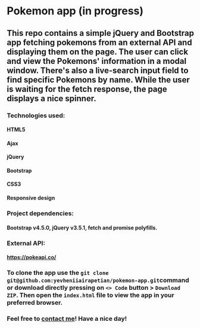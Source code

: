 # Pokemon app (in progress)
## This repo contains a simple jQuery and Bootstrap app fetching pokemons from an external API and displaying them on the page. The user can click and view the Pokemons' information in a modal window. There's also a live-search input field to find specific Pokemons by name. While the user is waiting for the fetch response, the page displays a nice spinner.
### Technologies used:
#### HTML5
#### Ajax
#### jQuery
#### Bootstrap
#### CSS3
#### Responsive design
### Project dependencies:
#### Bootstrap v4.5.0, jQuery v3.5.1, fetch and promise polyfills.
### External API:
#### https://pokeapi.co/
### To clone the app use the `git clone git@github.com:yevheniiairapetian/pokemon-app.git`command or download directly pressing on `<> Code` button > `Download ZIP`. Then open the `index.html` file to view the app in your preferred browser.
### Feel free to [contact me](https://www.linkedin.com/in/yevhenii-airapetian/)! Have a nice day!


